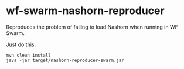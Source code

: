 # wf-swarm-nashorn-reproducer
Reproduces the problem of failing to load Nashorn when running in WF Swarm.

Just do this:

```
mvn clean install
java -jar target/nashorn-reproducer-swarm.jar
```
